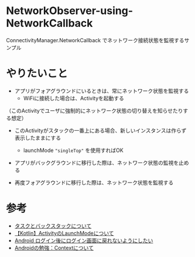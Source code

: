 # NetworkObserver-using-NetworkCallback
ConnectivityManager.NetworkCallback でネットワーク接続状態を監視するサンプル

# やりたいこと
- アプリがフォアグラウンドにいるときは、常にネットワーク状態を監視する
  - WiFiに接続した場合は、Activityを起動する

（このActivityでユーザに強制的にネットワーク状態の切り替えを知らせたりする想定）

- このActivityがスタックの一番上にある場合、新しいインスタンスは作らず表示したままにする
  - launchMode `"singleTop"` を使用すればOK

- アプリがバックグラウンドに移行した際は、ネットワーク状態の監視を止める
- 再度フォアグラウンドに移行した際は、ネットワーク状態を監視する

# 参考
- [タスクとバックスタックについて](https://developer.android.com/guide/components/activities/tasks-and-back-stack?hl=ja)
- [【Kotlin】ActivityのLaunchModeについて](https://qiita.com/s_emoto/items/1eeac92342f224bdd372)
- [Android ログイン後にログイン画面に戻れないようにしたい](https://qiita.com/takehilo/items/e677c343d689d239bf81)
- [Androidの勉強：Contextについて](https://qiita.com/iduchikun/items/34b3ae26cfc438e7e5dc)
